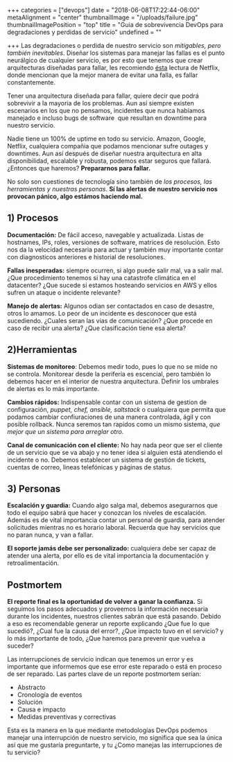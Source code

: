 +++
categories = ["devops"]
date = "2018-06-08T17:22:44-06:00"
metaAlignment = "center"
thumbnailImage = "/uploads/failure.jpg"
thumbnailImagePosition = "top"
title = "Guia de sobrevivencia DevOps para degradaciones y perdidas de servicio"
undefined = ""

+++
Las degradaciones o perdida de nuestro servicio son _mitigables, pero también inevitables_. Diseñar los sistemas para manejar las fallas es el punto neurálgico de cualquier servicio, es por esto que tenemos que crear arquitecturas diseñadas para fallar, les recomiendo [ésta](https://web.archive.org/web/20160514014155/http://techblog.netflix.com/2010/12/5-lessons-weve-learned-using-aws.html) lectura de Netflix, donde mencionan que la mejor manera de evitar una falla, es fallar constantemente. 

Tener una arquitectura diseñada para fallar, quiere decir que podrá sobrevivir a la mayoria de los problemas. Aun así siempre existen escenarios en los que no pensamos, incidentes que nunca habíamos manejado e incluso bugs de software  que resultan en downtime para nuestro servicio.

Nadie tiene un 100% de uptime en todo su servicio. Amazon, Google, Netflix, cualquiera compañia que podamos mencionar sufre outages y downtimes. Aun así después de diseñar nuestra arquitectura en alta disponibilidad, escalable y robusta, podemos estar seguros que fallará. ¿Entonces que haremos? **Prepararnos para fallar.**

No solo son cuestiones de tecnología sino también de _los procesos, las herramientas y nuestras personas_. **Sí las alertas de nuestro servicio nos provocan pánico, algo estámos haciendo mal.**

## 1) Procesos

**Documentación:** De fácil acceso, navegable y actualizada. Listas de hostnames, IPs, roles, versiones de software, matrices de resolución. Esto nos da la velocidad necesaria para actuar y también muy importante contar con diagnosticos anteriores e historial de resoluciones. 

**Fallas inesperadas:** siempre ocurren, si algo puede salir mal, va a salir mal. ¿Que procedimiento tenemos si hay una catastrofe climática en el datacenter? ¿Que sucede si estamos hosteando servicios en AWS y ellos sufren un ataque o incidente relevante?

**Manejo de alertas:** Algunos odian ser contactados en caso de desastre, otros lo amamos. Lo peor de un incidente es desconocer que está sucediendo. ¿Cuales seran las vias de comunicación? ¿Que procede en caso de recibir una alerta? ¿Que clasificación tiene esa alerta?

## 2)Herramientas

**Sistemas de monitoreo**: Debemos medir todo, pues lo que no se mide no se controla. Monitorear desde la perifería es escencial, pero también lo debemos hacer en el interior de nuestra arquitectura. Definir los umbrales de alertas es lo más importante.

**Cambios rápidos:** Indispensable contar con un sistema de gestion de configuración, _puppet, chef, ansible, saltstack_ o cualquiera que permita que podamos cambiar confiuraciones de una manera controlada, ágil y con posible rollback. Nunca seremos tan rapidos como un mismo sistema, _que mejor que un sistema para arreglar otro._

**Canal de comunicación con el cliente:** No hay nada peor que ser el cliente de un servicio que se va abajo y no tener idea si alguien está atendiendo el incidente o no. Debemos establecer un sistema de gestión de tickets, cuentas de correo, lineas telefónicas y páginas de status.

## 3) Personas

**Escalación y guardia:** Cuando algo salga mal, debemos asegurarnos que todo el equipo sabrá que hacer y conozcan los niveles de escalación. Además es de vital importancia contar un personal de guardia, para atender solicitudes mientras no es horario laboral. Recuerda que hay servicios que no paran nunca, y van a fallar.

**El soporte jamás debe ser personalizado:** cualquiera debe ser capaz de atender una alerta, por ello es de vital importancia la documentación y retroalimentación.

## Postmortem

**El reporte final es la oportunidad de volver a ganar la confianza.** Si seguimos los pasos adecuados y proveemos la información necesaria durante los incidentes, nuestros clientes sabrán que está pasando. Debido a eso es recomendable generar un reporte explicando ¿Que fue lo que sucedió?, ¿Cual fue la causa del error?, ¿Que impacto tuvo en el servicio? y lo más importante de todo, ¿Que haremos para prevenir que vuelva a suceder?

Las interrupciones de servicio indican que tenemos un error y es importante que informemos que ese error este reparado o está en proceso de ser reparado. Las partes clave de un reporte postmortem serían:

* Abstracto
* Cronología de eventos
* Solución
* Causa e impacto
* Medidas preventivas y correctivas

Esta es la manera en la que mediante metodologías DevOps podemos manejar una interrupción de nuestro servicio, mo significa que sea la única así que me gustaría preguntarte, y tu ¿Como manejas las interrupciones de tu servicio?